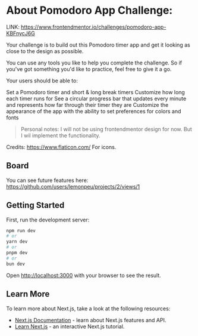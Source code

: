 # About Pomodoro App Challenge: 
LINK: https://www.frontendmentor.io/challenges/pomodoro-app-KBFnycJ6G 

Your challenge is to build out this Pomodoro timer app and get it looking as close to the design as possible.

You can use any tools you like to help you complete the challenge. So if you've got something you'd like to practice, feel free to give it a go.

Your users should be able to:

Set a Pomodoro timer and short & long break timers
Customize how long each timer runs for
See a circular progress bar that updates every minute and represents how far through their timer they are
Customize the appearance of the app with the ability to set preferences for colors and fonts

> Personal notes: I will not be using frontendmentor design for now. But I wil implement the functionality. 

Credits: https://www.flaticon.com/ For icons.

## Board
You can see future features here: https://github.com/users/lemonpeu/projects/2/views/1

## Getting Started

First, run the development server:

```bash
npm run dev
# or
yarn dev
# or
pnpm dev
# or
bun dev
```

Open [http://localhost:3000](http://localhost:3000) with your browser to see the result.

## Learn More

To learn more about Next.js, take a look at the following resources:

- [Next.js Documentation](https://nextjs.org/docs) - learn about Next.js features and API.
- [Learn Next.js](https://nextjs.org/learn) - an interactive Next.js tutorial.



